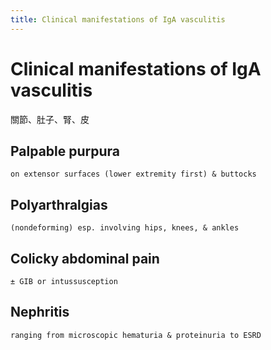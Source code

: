```yaml
---
title: Clinical manifestations of IgA vasculitis
---
```

# Clinical manifestations of IgA vasculitis

關節、肚子、腎、皮

## Palpable **purpura**
	on extensor surfaces (lower extremity first) & buttocks
## Polyarthralgias
	(nondeforming) esp. involving hips, knees, & ankles
## Colicky abdominal pain
	± GIB or intussusception
## Nephritis
	ranging from microscopic hematuria & proteinuria to ESRD
